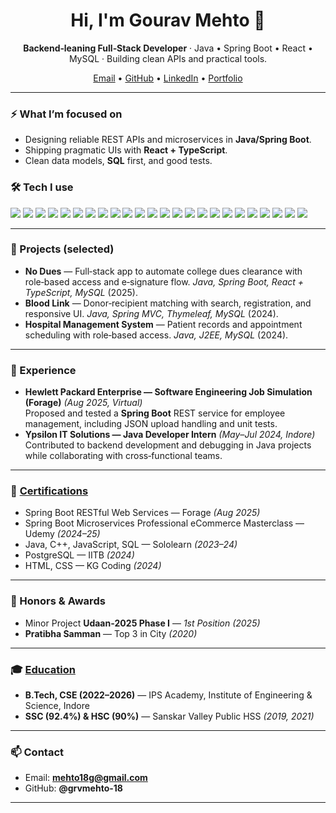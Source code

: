 <!--
  Hi there — thanks for stopping by!
  This is a profile README for Gourav Mehto (grvmehto-18).
  You can copy this as README.md in your GitHub profile repo to display it on your profile.
-->

<h1 align="center">Hi, I'm Gourav Mehto 👋</h1>

<p align="center">
  <b>Backend‑leaning Full‑Stack Developer</b> · Java • Spring Boot • React • MySQL ·
  Building clean APIs and practical tools.
</p>

<p align="center">
  <a href="mailto:mehto18g@gmail.com">Email</a> •
  <a href="https://github.com/grvmehto-18">GitHub</a> •
  <a href="https://www.linkedin.com/in/gourav-mehto">LinkedIn</a> •
  <a href="https://gourav-mehto-portfolio.vercel.app/">Portfolio</a>
</p>

---

### ⚡ What I’m focused on
- Designing reliable REST APIs and microservices in **Java/Spring Boot**.
- Shipping pragmatic UIs with **React + TypeScript**.
- Clean data models, **SQL** first, and good tests.

### 🛠️ Tech I use
<p>
  <img src="https://img.shields.io/badge/Java-ED8B00?logo=java&logoColor=white" />
  <img src="https://img.shields.io/badge/Spring%20Boot-6DB33F?logo=springboot&logoColor=white" />
  <img src="https://img.shields.io/badge/J2EE-2C3E50?logo=openjdk&logoColor=white" />
  <img src="https://img.shields.io/badge/REST-121212?logo=postman&logoColor=white" />
  <img src="https://img.shields.io/badge/gRPC-3A3A3A?logo=googlecloud&logoColor=white" />
  <img src="https://img.shields.io/badge/React-20232a?logo=react&logoColor=61DAFB" />
  <img src="https://img.shields.io/badge/TypeScript-3178C6?logo=typescript&logoColor=white" />
  <img src="https://img.shields.io/badge/HTML5-E34F26?logo=html5&logoColor=white" />
  <img src="https://img.shields.io/badge/CSS3-1572B6?logo=css3&logoColor=white" />
  <img src="https://img.shields.io/badge/MySQL-4479A1?logo=mysql&logoColor=white" />
  <img src="https://img.shields.io/badge/MariaDB-1F305F?logo=mariadb&logoColor=white" />
  <img src="https://img.shields.io/badge/PostgreSQL-336791?logo=postgresql&logoColor=white" />
  <img src="https://img.shields.io/badge/Docker-2496ED?logo=docker&logoColor=white" />
  <img src="https://img.shields.io/badge/Apache%20Kafka-231F20?logo=apachekafka&logoColor=white" />
  <img src="https://img.shields.io/badge/Maven-C71A36?logo=apachemaven&logoColor=white" />
  <img src="https://img.shields.io/badge/Gradle-02303A?logo=gradle&logoColor=white" />
  <img src="https://img.shields.io/badge/Git-F05032?logo=git&logoColor=white" />
  <img src="https://img.shields.io/badge/VS%20Code-007ACC?logo=visualstudiocode&logoColor=white" />
  <img src="https://img.shields.io/badge/IntelliJ%20IDEA-000000?logo=intellijidea&logoColor=white" />
  <img src="https://img.shields.io/badge/Linux-333333?logo=linux&logoColor=white" />
  <img src="https://img.shields.io/badge/Rust-000000?logo=rust&logoColor=white" />
  <img src="https://img.shields.io/badge/C++-00599C?logo=c%2B%2B&logoColor=white" />
  <img src="https://img.shields.io/badge/JavaScript-F7DF1E?logo=javascript&logoColor=black" />
  <img src="https://img.shields.io/badge/Python-3776AB?logo=python&logoColor=white" />
</p>

---

### 🧩 Projects (selected)
- **No Dues** — Full‑stack app to automate college dues clearance with role‑based access and e‑signature flow. *Java, Spring Boot, React + TypeScript, MySQL* (2025).
- **Blood Link** — Donor‑recipient matching with search, registration, and responsive UI. *Java, Spring MVC, Thymeleaf, MySQL* (2024).
- **Hospital Management System** — Patient records and appointment scheduling with role‑based access. *Java, J2EE, MySQL* (2024).
---

### 💼 Experience
- **Hewlett Packard Enterprise — Software Engineering Job Simulation (Forage)** *(Aug 2025, Virtual)*  
  Proposed and tested a **Spring Boot** REST service for employee management, including JSON upload handling and unit tests.
- **Ypsilon IT Solutions — Java Developer Intern** *(May–Jul 2024, Indore)*  
  Contributed to backend development and debugging in Java projects while collaborating with cross‑functional teams.

---

### 📜 <a href="https://drive.google.com/drive/folders/1Ci1UHF6N3ne6sadMPactw3bdbeqnuKXF?usp=drive_link">Certifications</a>
- Spring Boot RESTful Web Services — Forage *(Aug 2025)*  
- Spring Boot Microservices Professional eCommerce Masterclass — Udemy *(2024–25)*  
- Java, C++, JavaScript, SQL — Sololearn *(2023–24)*  
- PostgreSQL — IITB *(2024)*  
- HTML, CSS — KG Coding *(2024)*  

---

### 🏅 Honors & Awards
- Minor Project **Udaan‑2025 Phase I** — *1st Position (2025)*  
- **Pratibha Samman** — Top 3 in City *(2020)*

---

### 🎓  <a href="https://drive.google.com/drive/folders/1CiqU4nzili6dp_rwx-LwxbvpmCjwKbVC?usp=sharing">Education</a>
- **B.Tech, CSE (2022–2026)** — IPS Academy, Institute of Engineering & Science, Indore  
- **SSC (92.4%) & HSC (90%)** — Sanskar Valley Public HSS *(2019, 2021)*

---

### 📫 Contact
- Email: **mehto18g@gmail.com**
- GitHub: **@grvmehto-18**

---

<!-- Optional GitHub widgets (uncomment if you like) -->
<!--
<div align="center">
  <img src="https://github-readme-stats.vercel.app/api?username=grvmehto-18&show_icons=true" alt="GitHub Stats" />
  <img src="https://github-readme-streak-stats.herokuapp.com?user=grvmehto-18" alt="GitHub Streak" />
  <img src="https://github-readme-stats.vercel.app/api/top-langs/?username=grvmehto-18&layout=compact" alt="Top Languages" />
</div>
-->

